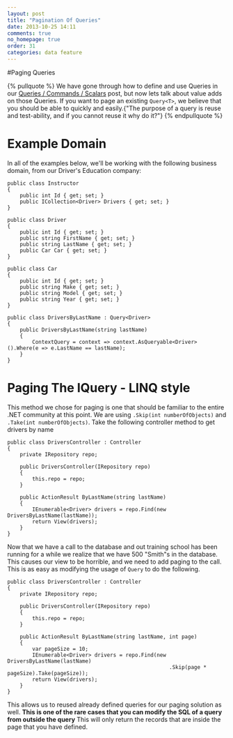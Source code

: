 ```yaml
---
layout: post
title: "Pagination Of Queries"
date: 2013-10-25 14:11
comments: true
no_homepage: true
order: 31
categories: data feature
---
```

#Paging Queries

{% pullquote %}
We have gone through how to define and use Queries in our [Queries / Commands / Scalars](blog/2013/10/19/queries-slash-commands-slash-scalars/) post, but now lets talk about value adds on those Queries. If you want to page an existing `Query<T>`, we believe that you should be able to quickly and easily.{"The purpose of a query is reuse and test-ability, and if you cannot reuse it why do it?"} 
{% endpullquote %}

# Example Domain

In all of the examples below, we'll be working with the following business domain, from our Driver's Education company:

```
public class Instructor
{
    public int Id { get; set; }
    public ICollection<Driver> Drivers { get; set; }
}

public class Driver
{
    public int Id { get; set; }
    public string FirstName { get; set; }
    public string LastName { get; set; }
    public Car Car { get; set; }
}

public class Car
{
    public int Id { get; set; }
    public string Make { get; set; }
    public string Model { get; set; }
    public string Year { get; set; }
}

public class DriversByLastName : Query<Driver>
{
    public DriversByLastName(string lastName)
    {
        ContextQuery = context => context.AsQueryable<Driver>().Where(e => e.LastName == lastName);
    }
}
```

# Paging The IQuery - LINQ style

This method we chose for paging is one that should be familiar to the entire .NET community at this point. We are using `.Skip(int numberOfObjects)` and `.Take(int numberOfObjects)`. Take the following controller method to get drivers by name

```
public class DriversController : Controller
{
    private IRepository repo;

    public DriversController(IRepository repo)
    {
        this.repo = repo;
    }

    public ActionResult ByLastName(string lastName)
    {
        IEnumerable<Driver> drivers = repo.Find(new DriversByLastName(lastName));
        return View(drivers);
    }
}
```
Now that we have a call to the database and out training school has been running for a while we realize that we have 500 "Smith"s in the database. This causes our view to be horrible, and we need to add paging to the call. This is as easy as modifying the usage of `Query` to do the following.

```
public class DriversController : Controller
{
    private IRepository repo;

    public DriversController(IRepository repo)
    {
        this.repo = repo;
    }

    public ActionResult ByLastName(string lastName, int page)
    {
		var pageSize = 10;
        IEnumerable<Driver> drivers = repo.Find(new DriversByLastName(lastName)
												    .Skip(page * pageSize).Take(pageSize));
        return View(drivers);
    }
}
```
This allows us to reused already defined queries for our paging solution as well. **This is one of the rare cases that you can modify the SQL of a query from outside the query** This will only return the records that are inside the page that you have defined.